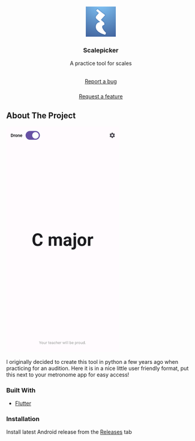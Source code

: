 <br/>
<div align="center">
<a href="https://github.com/ShaanCoding/ReadME-Generator">
<img src="https://github.com/lawnclppings/scalepicker/blob/main/assets/icon/icon.png?raw=true" alt="Logo" width="80" height="80">
</a>
<h3 align="center">Scalepicker</h3>
<p align="center">
A practice tool for scales

<br/>
<br/>
  
<a href="https://github.com/lawnclppings/scalepicker/issues/new?labels=bug&template=bug-report---.md">Report a bug</a> <h3 align="center"></h3>
<a href="https://github.com/lawnclppings/scalepicker/issues/new?labels=enhancement&template=feature-request---.md">Request a feature</a>
</p>
</div>

## About The Project

<img src="https://github.com/lawnclppings/scalepicker/blob/main/assets/preview.png" width="300"> 

I originally decided to create this tool in python a few years ago when practicing for an audition. Here it is in a nice little user friendly format, put this next to your metronome app for easy access!
### Built With

- [Flutter](https://flutter.dev/)
### Installation
Install latest Android release from the [Releases](https://github.com/lawnclppings/scalepicker/releases/latest) tab
